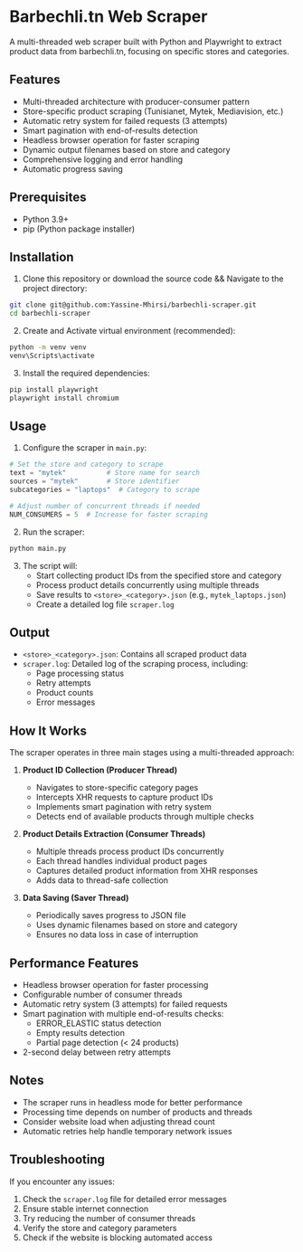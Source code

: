 # Barbechli.tn Web Scraper

A multi-threaded web scraper built with Python and Playwright to extract product data from barbechli.tn, focusing on specific stores and categories.

## Features

- Multi-threaded architecture with producer-consumer pattern
- Store-specific product scraping (Tunisianet, Mytek, Mediavision, etc.)
- Automatic retry system for failed requests (3 attempts)
- Smart pagination with end-of-results detection
- Headless browser operation for faster scraping
- Dynamic output filenames based on store and category
- Comprehensive logging and error handling
- Automatic progress saving

## Prerequisites

- Python 3.9+
- pip (Python package installer)

## Installation

1. Clone this repository or download the source code && Navigate to the project directory:

```bash
git clone git@github.com:Yassine-Mhirsi/barbechli-scraper.git
cd barbechli-scraper
```

2. Create and Activate virtual environment (recommended):

```bash
python -m venv venv
venv\Scripts\activate
```

3. Install the required dependencies:

```bash
pip install playwright
playwright install chromium
```


## Usage

1. Configure the scraper in `main.py`:

```python
# Set the store and category to scrape
text = "mytek"          # Store name for search
sources = "mytek"       # Store identifier
subcategories = "laptops"  # Category to scrape

# Adjust number of concurrent threads if needed
NUM_CONSUMERS = 5  # Increase for faster scraping
```

2. Run the scraper:

```bash
python main.py
```

3. The script will:
   - Start collecting product IDs from the specified store and category
   - Process product details concurrently using multiple threads
   - Save results to `<store>_<category>.json` (e.g., `mytek_laptops.json`)
   - Create a detailed log file `scraper.log`

## Output

- `<store>_<category>.json`: Contains all scraped product data
- `scraper.log`: Detailed log of the scraping process, including:
  - Page processing status
  - Retry attempts
  - Product counts
  - Error messages

## How It Works

The scraper operates in three main stages using a multi-threaded approach:

1. **Product ID Collection (Producer Thread)**
   - Navigates to store-specific category pages
   - Intercepts XHR requests to capture product IDs
   - Implements smart pagination with retry system
   - Detects end of available products through multiple checks

2. **Product Details Extraction (Consumer Threads)**
   - Multiple threads process product IDs concurrently
   - Each thread handles individual product pages
   - Captures detailed product information from XHR responses
   - Adds data to thread-safe collection

3. **Data Saving (Saver Thread)**
   - Periodically saves progress to JSON file
   - Uses dynamic filenames based on store and category
   - Ensures no data loss in case of interruption

## Performance Features

- Headless browser operation for faster processing
- Configurable number of consumer threads
- Automatic retry system (3 attempts) for failed requests
- Smart pagination with multiple end-of-results checks:
  - ERROR_ELASTIC status detection
  - Empty results detection
  - Partial page detection (< 24 products)
- 2-second delay between retry attempts

## Notes

- The scraper runs in headless mode for better performance
- Processing time depends on number of products and threads
- Consider website load when adjusting thread count
- Automatic retries help handle temporary network issues

## Troubleshooting

If you encounter any issues:

1. Check the `scraper.log` file for detailed error messages
2. Ensure stable internet connection
3. Try reducing the number of consumer threads
4. Verify the store and category parameters
5. Check if the website is blocking automated access 
